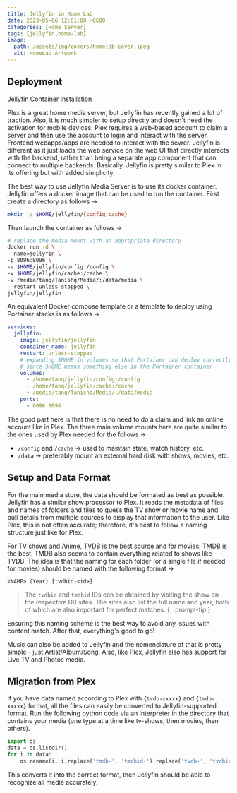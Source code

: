 ```yaml
---
title: Jellyfin in Home Lab
date: 2023-05-06 12:01:00 -0600
categories: [Home Server]
tags: [jellyfin,home-lab]
image:
  path: /assets/img/covers/homelab-cover.jpeg
  alt: HomeLab Artwork
---
```


## Deployment

[Jellyfin Container Installation](https://jellyfin.org/docs/general/installation/container)

Plex is a great home media server, but Jellyfin has recently gained a lot of traction. Also, it is much simpler to setup directly and doesn't need the activation for mobile devices. Plex requires a web-based account to claim a server and then use the account to login and interact with the server. Frontend webapps/apps are needed to interact with the sevrer. Jellyfin is different as it just loads the web service on the web UI that directly interacts with the backend, rather than being a separate app component that can connect to multiple backends. Basically, Jellyfin is pretty similar to Plex in its offering but with added simplicity.

The best way to use Jellyfin Media Server is to use its docker container. Jellyfin offers a docker image that can be used to run the container. First create a directory as follows &rarr;

```bash
mkdir -p $HOME/jellyfin/{config,cache}
```

Then launch the container as follows &rarr;

```bash
# replace the media mount with an appropriate directory
docker run -d \
--name=jellyfin \
-p 8096:8096 \
-v $HOME/jellyfin/config:/config \
-v $HOME/jellyfin/cache:/cache \
-v /media/tanq/Tanishq/Media/:/data/media \
--restart unless-stopped \
jellyfin/jellyfin
```

An equivalent Docker compose template or a template to deploy using Portainer stacks is as follows &rarr;

```yaml
services:
  jellyfin:
    image: jellyfin/jellyfin
    container_name: jellyfin
    restart: unless-stopped
    # expanding $HOME in volumes so that Portainer can deploy correctly
    # since $HOME means something else in the Portainer container
    volumes:
      - /home/tanq/jellyfin/config:/config
      - /home/tanq/jellyfin/cache:/cache
      - /media/tanq/Tanishq/Media/:/data/media
    ports:
      - 8096:8096
```

The good part here is that there is no need to do a claim and link an online account like in Plex. The three main volume mounts here are quite similar to the ones used by Plex needed for the follows &rarr;

- `/config` and `/cache` &rarr; used to maintain state, watch history, etc.
- `/data` &rarr; preferably mount an external hard disk with shows, movies, etc.

## Setup and Data Format

For the main media store, the data should be formated as best as possible. Jellyfin has a similar show processor to Plex. It reads the metadata of files and names of folders and files to guess the TV show or movie name and pull details from multiple sources to display that information to the user. Like Plex, this is not often accurate; therefore, it's best to follow a naming structure just like for Plex.

For TV shows and Anime, [TVDB](https://thetvdb.com) is the best source and for movies, [TMDB](https://www.themoviedb.org) is the best. TMDB also seems to contain everything related to shows like TVDB. The idea is that the naming for each folder (or a single file if needed for movies) should be named with the following format &rarr;

```
<NAME> (Year) [tvdbid-<id>]
```

>The `tvdbid` and `tmdbid` IDs can be obtained by visiting the show on the respective DB sites. The sites also list the full name and year, both of which are also important for perfect matches.
{: .prompt-tip }

Ensuring this naming scheme is the best way to avoid any issues with content match. After that, everything's good to go!

Music can also be added to Jellyfin and the nomenclature of that is pretty simple - just Artist/Album/Song. Also, like Plex, Jellyfin also has support for Live TV and Photos media.

## Migration from Plex

If you have data named according to Plex with `{tvdb-xxxxx}` and `{tmdb-xxxxx}` format, all the files can easily be converted to Jellyfin-supported format. Run the following python code via an interpreter in the directory that contains your media (one type at a time like tv-shows, then movies, then others).

```python
import os
data = os.listdir()
for i in data:
    os.rename(i, i.replace('tmdb-', 'tmdbid-').replace('tvdb-', 'tvdbid-').replace('{', '[').replace('}', ']'))
```

This converts it into the correct format, then Jellyfin should be able to recognize all media accurately.
